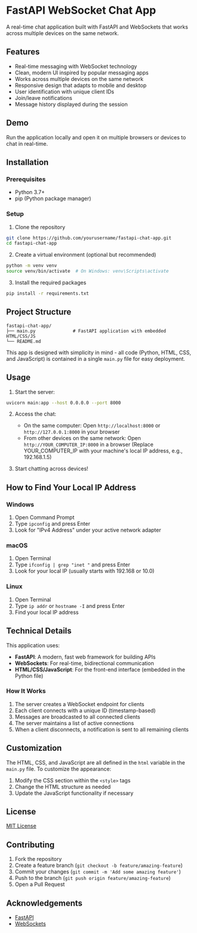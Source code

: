# FastAPI WebSocket Chat App

A real-time chat application built with FastAPI and WebSockets that works across multiple devices on the same network.



## Features

- Real-time messaging with WebSocket technology
- Clean, modern UI inspired by popular messaging apps
- Works across multiple devices on the same network
- Responsive design that adapts to mobile and desktop
- User identification with unique client IDs
- Join/leave notifications
- Message history displayed during the session

## Demo

Run the application locally and open it on multiple browsers or devices to chat in real-time.

## Installation

### Prerequisites

- Python 3.7+
- pip (Python package manager)

### Setup

1. Clone the repository
```bash
git clone https://github.com/yourusername/fastapi-chat-app.git
cd fastapi-chat-app
```

2. Create a virtual environment (optional but recommended)
```bash
python -m venv venv
source venv/bin/activate  # On Windows: venv\Scripts\activate
```

3. Install the required packages
```bash
pip install -r requirements.txt
```

## Project Structure

```
fastapi-chat-app/
├── main.py              # FastAPI application with embedded HTML/CSS/JS
└── README.md
```

This app is designed with simplicity in mind - all code (Python, HTML, CSS, and JavaScript) is contained in a single `main.py` file for easy deployment.

## Usage

1. Start the server:
```bash
uvicorn main:app --host 0.0.0.0 --port 8000
```

2. Access the chat:
   - On the same computer: Open `http://localhost:8000` or `http://127.0.0.1:8000` in your browser
   - From other devices on the same network: Open `http://YOUR_COMPUTER_IP:8000` in a browser
     (Replace YOUR_COMPUTER_IP with your machine's local IP address, e.g., 192.168.1.5)

3. Start chatting across devices!

## How to Find Your Local IP Address

### Windows
1. Open Command Prompt
2. Type `ipconfig` and press Enter
3. Look for "IPv4 Address" under your active network adapter

### macOS
1. Open Terminal
2. Type `ifconfig | grep "inet "` and press Enter
3. Look for your local IP (usually starts with 192.168 or 10.0)

### Linux
1. Open Terminal
2. Type `ip addr` or `hostname -I` and press Enter
3. Find your local IP address

## Technical Details

This application uses:
- **FastAPI**: A modern, fast web framework for building APIs
- **WebSockets**: For real-time, bidirectional communication
- **HTML/CSS/JavaScript**: For the front-end interface (embedded in the Python file)

### How It Works

1. The server creates a WebSocket endpoint for clients
2. Each client connects with a unique ID (timestamp-based)
3. Messages are broadcasted to all connected clients
4. The server maintains a list of active connections
5. When a client disconnects, a notification is sent to all remaining clients

## Customization

The HTML, CSS, and JavaScript are all defined in the `html` variable in the `main.py` file. To customize the appearance:

1. Modify the CSS section within the `<style>` tags
2. Change the HTML structure as needed
3. Update the JavaScript functionality if necessary

## License

[MIT License](LICENSE)

## Contributing

1. Fork the repository
2. Create a feature branch (`git checkout -b feature/amazing-feature`)
3. Commit your changes (`git commit -m 'Add some amazing feature'`)
4. Push to the branch (`git push origin feature/amazing-feature`)
5. Open a Pull Request

## Acknowledgements

- [FastAPI](https://fastapi.tiangolo.com/)
- [WebSockets](https://developer.mozilla.org/en-US/docs/Web/API/WebSockets_API)
